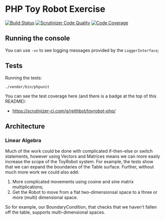 # PHP Toy Robot Exercise

[![Build Status](https://travis-ci.org/reithbot/toyrobot-php.svg?branch=master)](https://travis-ci.org/reithbot/toyrobot-php) [![Scrutinizer Code Quality](https://scrutinizer-ci.com/g/reithbot/toyrobot-php/badges/quality-score.png?b=master)](https://scrutinizer-ci.com/g/reithbot/toyrobot-php/?branch=master) [![Code Coverage](https://scrutinizer-ci.com/g/reithbot/toyrobot-php/badges/coverage.png?b=master)](https://scrutinizer-ci.com/g/reithbot/toyrobot-php/?branch=master)


## Running the console

You can use `-vv` to see logging messages provided by the `LoggerInterface`;


## Tests

Running the tests:

```
./vendor/bin/phpunit
```

You can see the test coverage here (and there is a badge at the top of this
README):

* https://scrutinizer-ci.com/g/reithbot/toyrobot-php/

## Architecture
### Linear Algebra

Much of the work could be done with complicated if-then-else or switch
statements, however using Vectors and Matrices means we can more easily increase
the scope of the ToyRobot system. For example, the tests show that we can expand
the boundaries of the Table surface. Further, without much more work we could
also add:

1. More complicated movements using cosine and sine matrix multiplications;
2. Get the Robot to move from a flat two-dimensionsal space to a three or more (multi) dimensional space.


So for example, our BoundaryCondition, that checks that we haven't fallen off
the table, supports multi-dimensional spaces.
